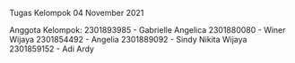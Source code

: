 Tugas Kelompok 04 November 2021

Anggota Kelompok:
2301893985 - Gabrielle Angelica
2301880080 - Winer Wijaya
2301854492 - Angelia
2301889092 - Sindy Nikita Wijaya
2301859152 - Adi Ardy
